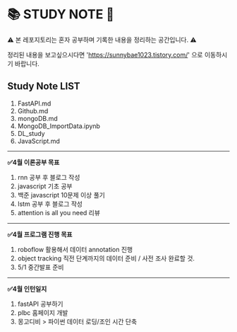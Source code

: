 # 📚 STUDY NOTE 📝

⚠️ 본 레포지토리는 혼자 공부하며 기록한 내용을 정리하는 공간입니다. ⚠️

정리된 내용을 보고싶으시다면 'https://sunnybae1023.tistory.com/' 으로 이동하시기 바랍니다.

## Study Note LIST

1. FastAPI.md
2. Github.md
3. mongoDB.md
4. MongoDB_ImportData.ipynb
5. DL_study
6. JavaScript.md


---
**✅4월 이론공부 목표**

1. rnn 공부 후 블로그 작성
2. javascript 기초 공부
3. 백준 javascript 10문제 이상 풀기
4. lstm 공부 후 블로그 작성
5. attention is all you need 리뷰

---
**✅4월 프로그램 진행 목표**

1. roboflow 활용해서 데이터 annotation 진행
2. object tracking 직전 단계까지의 데이터 준비 / 사전 조사 완료할 것.
3. 5/1 중간발표 준비

---
**✅4월 인턴일지**

1. fastAPI 공부하기
2. plbc 홈페이지 개발
3. 몽고디비 > 파이썬 데이터 로딩/조인 시간 단축
